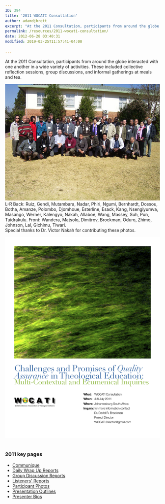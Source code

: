```yaml
---
ID: 394
title: '2011 WOCATI Consultation'
author: adamdjbrett
excerpt: "At the 2011 Consultation, participants from around the globe interacted with one another in a wide variety of activities."
permalink: /resources/2011-wocati-consultation/
date: 2012-06-28 03:40:31
modified: 2019-03-25T11:57:41-04:00

---
```

At the 2011 Consultation, participants from around the globe interacted with one another in a wide variety of activities. These included collective reflection sessions, group discussions, and informal gatherings at meals and tea.

[![2011 WOCATI Consultation Group Photo](/wp-content/uploads/2012/06/WOCATI_2011_Group_s.jpg "WOCATI 2011 Group Photo")](/wp-content/uploads/2012/06/WOCATI_2011_Group_s.jpg) L-R Back: Ruiz, Gendi, Mutambara, Nadar, Phiri, Ngumi, Bernhardt, Dossou, Botha, Amanze, Polombo, Djomhoue, Esterline, Esack, Kang, Nsengiyumva, Masango, Werner, Kalengyo, Nakah, Allaboe, Wang, Massey, Suh, Pun, Tuidrakulu. Front: Wandera, Matsolo, Dimitrov, Brockman, Oduro, Zhimo, Johnson, Lal, Gichimu, Tiwari.  
Special thanks to Dr. Victor Nakah for contributing these photos.

[![2011 WOCATI - Johannesburg Consultation](/wp-content/uploads/2012/06/WOCATI_2011_Johannesburg_Consult.png "2011 WOCATI - Johannesburg Consultation")](/wp-content/uploads/2012/06/WOCATI_2011_Johannesburg_Consult.png)  



### 2011 key pages

*   [Communique](/resources/2011-wocati-consultation/2011-communique/)
*   [Daily Wrap Up Reports](/resources/2011-wocati-consultation/daily-wrap-up-reports/)
*   [Group Discussion Reports](/resources/2011-wocati-consultation/group-discussion-reports/)
*   [Listeners' Reports](/resources/2011-wocati-consultation/listenerss-reports/)
*   [Participant Photos](/resources/2011-wocati-consultation/2011-participant-photos/)
*   [Presentation Outlines](/resources/2011-wocati-consultation/presentation-outlines/)
*   [Presenter Bios](/resources/2011-wocati-consultation/presenter-bios/)
